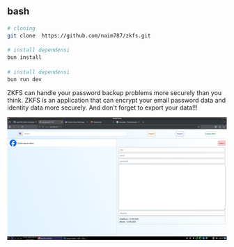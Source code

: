 ## bash
```sh
# cloning
git clone  https://github.com/naim787/zkfs.git

# install dependensi
bun install

# install dependensi
bun run dev
```
ZKFS can handle your password backup problems more securely than you think. ZKFS is an application that can encrypt your email password data and identity data more securely. And don't forget to export your data!!!

<img src="./static/1.jpg" alt="fotos" width="900" />